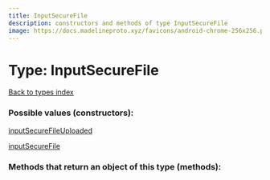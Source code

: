 ```yaml
---
title: InputSecureFile
description: constructors and methods of type InputSecureFile
image: https://docs.madelineproto.xyz/favicons/android-chrome-256x256.png
---
```

# Type: InputSecureFile  
[Back to types index](index.md)



### Possible values (constructors):

[inputSecureFileUploaded](../constructors/inputSecureFileUploaded.md)  

[inputSecureFile](../constructors/inputSecureFile.md)  



### Methods that return an object of this type (methods):



